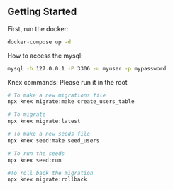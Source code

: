 ## Getting Started

First, run the docker:

```bash
docker-compose up -d
```

How to access the mysql:

```bash
mysql -h 127.0.0.1 -P 3306 -u myuser -p mypassword
```

Knex commands:
Please run it in the root

```bash
# To make a new migrations file
npx knex migrate:make create_users_table

# To migrate
npx knex migrate:latest

# To make a new seeds file
npx knex seed:make seed_users

# To run the seeds
npx knex seed:run

#To roll back the migration
npx knex migrate:rollback
```